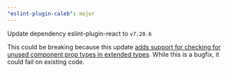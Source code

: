 ```yaml
---
"eslint-plugin-caleb": major
---
```


Update dependency eslint-plugin-react to `v7.20.6`

This could be breaking because this update [adds support for checking for unused component prop types in extended types](https://github.com/yannickcr/eslint-plugin-react/pull/2721). While this is a bugfix, it could fail on existing code.

